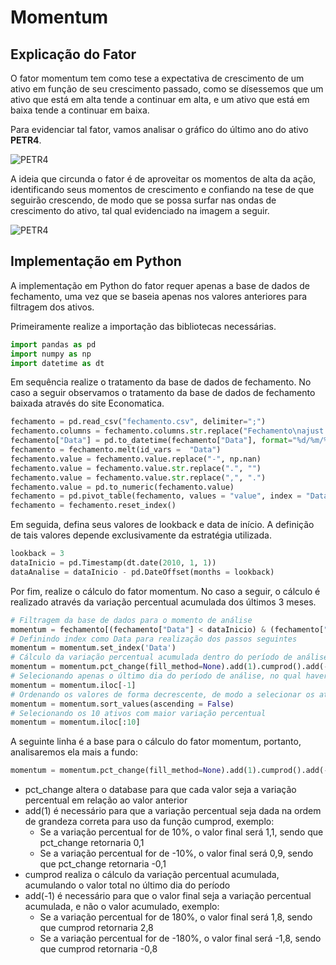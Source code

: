 Momentum
======

Explicação do Fator
---------

O fator momentum tem como tese a expectativa de crescimento de um ativo em função de seu crescimento passado, como se dísessemos que um ativo que está em alta tende a continuar em alta, e um ativo que está em baixa tende a continuar em baixa.

Para evidenciar tal fator, vamos analisar o gráfico do último ano do ativo **PETR4**.

![PETR4](petr4.png)

A ideia que circunda o fator é de aproveitar os momentos de alta da ação, identificando seus momentos de crescimento e confiando na tese de que seguirão crescendo, de modo que se possa surfar nas ondas de crescimento do ativo, tal qual evidenciado na imagem a seguir.

![PETR4](petr4_riscado.png)

Implementação em Python
---------

A implementação em Python do fator requer apenas a base de dados de fechamento, uma vez que se baseia apenas nos valores anteriores para filtragem dos ativos.

Primeiramente realize a importação das bibliotecas necessárias.
```python
import pandas as pd
import numpy as np
import datetime as dt
```

Em sequência realize o tratamento da base de dados de fechamento. No caso a seguir observamos o tratamento da base de dados de fechamento baixada através do site Economatica.
```python
fechamento = pd.read_csv("fechamento.csv", delimiter=";")
fechamento.columns = fechamento.columns.str.replace("Fechamento\najust p/ prov\nEm moeda orig\n", "", regex = False)
fechamento["Data"] = pd.to_datetime(fechamento["Data"], format="%d/%m/%Y")
fechamento = fechamento.melt(id_vars =  "Data")
fechamento.value = fechamento.value.replace("-", np.nan)
fechamento.value = fechamento.value.str.replace(".", "")
fechamento.value = fechamento.value.str.replace(",", ".")
fechamento.value = pd.to_numeric(fechamento.value)
fechamento = pd.pivot_table(fechamento, values = "value", index = "Data", columns = "variable")
fechamento = fechamento.reset_index()
```

Em seguida, defina seus valores de lookback e data de início. A definição de tais valores depende exclusivamente da estratégia utilizada.
```python
lookback = 3
dataInicio = pd.Timestamp(dt.date(2010, 1, 1))
dataAnalise = dataInicio - pd.DateOffset(months = lookback)
```

Por fim, realize o cálculo do fator momentum. No caso a seguir, o cálculo é realizado através da variação percentual acumulada dos últimos 3 meses.
```python
# Filtragem da base de dados para o momento de análise
momentum = fechamento[(fechamento["Data"] < dataInicio) & (fechamento["Data"] > dataAnalise)]
# Definindo index como Data para realização dos passos seguintes
momentum = momentum.set_index('Data')
# Cálculo da variação percentual acumulada dentro do período de análise
momentum = momentum.pct_change(fill_method=None).add(1).cumprod().add(-1)
# Selecionando apenas o último dia do período de análise, no qual haverá a variação percentual total do período
momentum = momentum.iloc[-1]
# Ordenando os valores de forma decrescente, de modo a selecionar os ativos com maior variação percentual no topo
momentum = momentum.sort_values(ascending = False)
# Selecionando os 10 ativos com maior variação percentual
momentum = momentum.iloc[:10]
```

A seguinte linha é a base para o cálculo do fator momentum, portanto, analisaremos ela mais a fundo:

```python
momentum = momentum.pct_change(fill_method=None).add(1).cumprod().add(-1)
```

- pct_change altera o database para que cada valor seja a variação percentual em relação ao valor anterior
- add(1) é necessário para que a variação percentual seja dada na ordem de grandeza correta para uso da função cumprod, exemplo:
    - Se a variação percentual for de 10%, o valor final será 1,1, sendo que pct_change retornaria 0,1
    - Se a variação percentual for de -10%, o valor final será 0,9, sendo que pct_change retornaria -0,1
- cumprod realiza o cálculo da variação percentual acumulada, acumulando o valor total no último dia do período
- add(-1) é necessário para que o valor final seja a variação percentual acumulada, e não o valor acumulado, exemplo:
    - Se a variação percentual for de 180%, o valor final será 1,8, sendo que cumprod retornaria 2,8
    - Se a variação percentual for de -180%, o valor final será -1,8, sendo que cumprod retornaria -0,8
